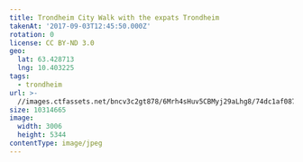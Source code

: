 ```yaml
---
title: Trondheim City Walk with the expats Trondheim
takenAt: '2017-09-03T12:45:50.000Z'
rotation: 0
license: CC BY-ND 3.0
geo:
  lat: 63.428713
  lng: 10.403225
tags:
  - trondheim
url: >-
  //images.ctfassets.net/bncv3c2gt878/6Mrh4sHuv5CBMyj29aLhg8/74dc1af08707b326c2b835405148461b/trondheim-city-walk-with-the-expats-trondheim_36200232003_o
size: 10314665
image:
  width: 3006
  height: 5344
contentType: image/jpeg
---
```



